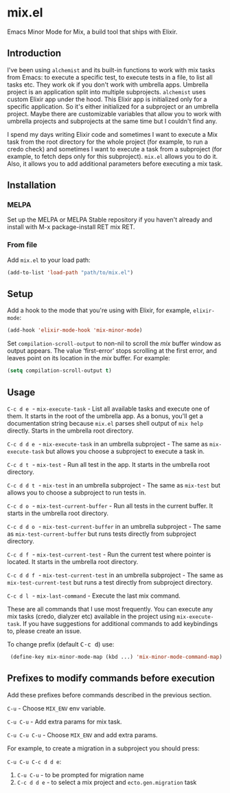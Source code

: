 # mix.el

Emacs Minor Mode for Mix, a build tool that ships with Elixir.

## Introduction

I've been using `alchemist` and its built-in functions to work with mix tasks from Emacs: to execute a specific test, to execute tests in a file, to list all tasks etc. They work ok if you don't work with umbrella apps. Umbrella project is an application split into multiple subprojects. `alchemist` uses custom Elixir app under the hood. This Elixir app is initialized only for a specific application. So it's either initialized for a subproject or an umbrella project. Maybe there are customizable variables that allow you to work with umbrella projects and subprojects at the same time but I couldn't find any.

I spend my days writing Elixir code and sometimes I want to execute a Mix task from the root directory for the whole project (for example, to run a credo check) and sometimes I want to execute a task from a subproject (for example, to fetch deps only for this subproject). `mix.el` allows you to do it. Also, it allows you to add additional parameters before executing a mix task.

## Installation

### MELPA

Set up the MELPA or MELPA Stable repository if you haven't already and install with M-x package-install RET mix RET.

### From file

Add `mix.el` to your load path:

``` lisp
(add-to-list 'load-path "path/to/mix.el")
```

## Setup

Add a hook to the mode that you're using with Elixir, for example, `elixir-mode`:

``` lisp
(add-hook 'elixir-mode-hook 'mix-minor-mode)
```

Set `compilation-scroll-output` to non-nil to scroll the *mix* buffer window as output appears. The value ‘first-error’ stops scrolling at the first error, and leaves point on its location in the *mix* buffer. For example:

``` lisp
(setq compilation-scroll-output t)
```

## Usage

<kbd> `C-c d e` </kbd> - `mix-execute-task` - List all available tasks and execute one of them. It starts in the root of the umbrella app. As a bonus, you'll get a documentation string because `mix.el` parses shell output of `mix help` directly. Starts in the umbrella root directory.

<kbd> `C-c d d e` </kbd> - `mix-execute-task` in an umbrella subproject - The same as `mix-execute-task` but allows you choose a subproject to execute a task in.

<kbd> `C-c d t` </kbd> - `mix-test` - Run all test in the app. It starts in the umbrella root directory.

<kbd> `C-c d d t` </kbd> - `mix-test` in an umbrella subproject - The same as `mix-test` but allows you to choose a subproject to run tests in.

<kbd> `C-c d o` </kbd> - `mix-test-current-buffer` - Run all tests in the current buffer. It starts in the umbrella root directory.

<kbd> `C-c d d o` </kbd> - `mix-test-current-buffer` in an umbrella subproject - The same as `mix-test-current-buffer` but runs tests directly from subproject directory.

<kbd> `C-c d f` </kbd> - `mix-test-current-test` - Run the current test where pointer is located. It starts in the umbrella root directory.

<kbd> `C-c d d f` </kbd> - `mix-test-current-test` in an umbrella subproject - The same as `mix-test-current-test` but runs a test directly from subproject directory.

<kbd> `C-c d l` </kbd> - `mix-last-command` - Execute the last mix command.

These are all commands that I use most frequently. You can execute any mix tasks (credo, dialyzer etc) available in the project using `mix-execute-task`. If you have suggestions for additional commands to add keybindings to, please create an issue.

To change prefix (default <kbd>C-c d</kbd>) use:

```el
 (define-key mix-minor-mode-map (kbd ...) 'mix-minor-mode-command-map)
```

## Prefixes to modify commands before execution

Add these prefixes before commands described in the previous section.

`C-u` - Choose `MIX_ENV` env variable.

`C-u C-u` - Add extra params for mix task.

`C-u C-u C-u` - Choose `MIX_ENV` and add extra params.

For example, to create a migration in a subproject you should press:

`C-u C-u C-c d d e`:
1. `C-u C-u` - to be prompted for migration name
2. `C-c d d e` - to select a mix project and `ecto.gen.migration` task
